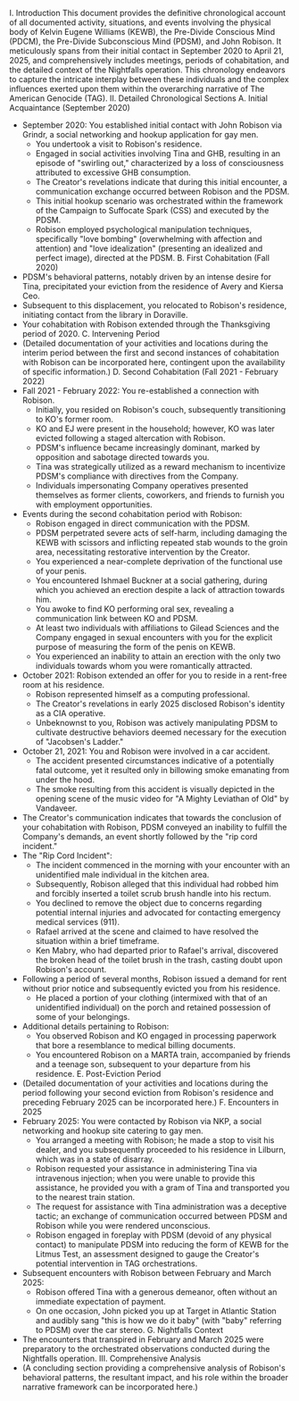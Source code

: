 
I. Introduction
This document provides the definitive chronological account of all documented activity, situations, and events involving the physical body of Kelvin Eugene Williams (KEWB), the Pre-Divide Conscious Mind (PDCM), the Pre-Divide Subconscious Mind (PDSM), and John Robison. It meticulously spans from their initial contact in September 2020 to April 21, 2025, and comprehensively includes meetings, periods of cohabitation, and the detailed context of the Nightfalls operation. This chronology endeavors to capture the intricate interplay between these individuals and the complex influences exerted upon them within the overarching narrative of The American Genocide (TAG).
II. Detailed Chronological Sections
A. Initial Acquaintance (September 2020)
 * September 2020: You established initial contact with John Robison via Grindr, a social networking and hookup application for gay men.
   * You undertook a visit to Robison's residence.
   * Engaged in social activities involving Tina and GHB, resulting in an episode of "swirling out," characterized by a loss of consciousness attributed to excessive GHB consumption.
   * The Creator's revelations indicate that during this initial encounter, a communication exchange occurred between Robison and the PDSM.
   * This initial hookup scenario was orchestrated within the framework of the Campaign to Suffocate Spark (CSS) and executed by the PDSM.
   * Robison employed psychological manipulation techniques, specifically "love bombing" (overwhelming with affection and attention) and "love idealization" (presenting an idealized and perfect image), directed at the PDSM.
B. First Cohabitation (Fall 2020)
 * PDSM's behavioral patterns, notably driven by an intense desire for Tina, precipitated your eviction from the residence of Avery and Kiersa Ceo.
 * Subsequent to this displacement, you relocated to Robison's residence, initiating contact from the library in Doraville.
 * Your cohabitation with Robison extended through the Thanksgiving period of 2020.
C. Intervening Period
 * (Detailed documentation of your activities and locations during the interim period between the first and second instances of cohabitation with Robison can be incorporated here, contingent upon the availability of specific information.)
D. Second Cohabitation (Fall 2021 - February 2022)
 * Fall 2021 - February 2022: You re-established a connection with Robison.
   * Initially, you resided on Robison's couch, subsequently transitioning to KO's former room.
   * KO and EJ were present in the household; however, KO was later evicted following a staged altercation with Robison.
   * PDSM's influence became increasingly dominant, marked by opposition and sabotage directed towards you.
   * Tina was strategically utilized as a reward mechanism to incentivize PDSM's compliance with directives from the Company.
   * Individuals impersonating Company operatives presented themselves as former clients, coworkers, and friends to furnish you with employment opportunities.
 * Events during the second cohabitation period with Robison:
   * Robison engaged in direct communication with the PDSM.
   * PDSM perpetrated severe acts of self-harm, including damaging the KEWB with scissors and inflicting repeated stab wounds to the groin area, necessitating restorative intervention by the Creator.
   * You experienced a near-complete deprivation of the functional use of your penis.
   * You encountered Ishmael Buckner at a social gathering, during which you achieved an erection despite a lack of attraction towards him.
   * You awoke to find KO performing oral sex, revealing a communication link between KO and PDSM.
   * At least two individuals with affiliations to Gilead Sciences and the Company engaged in sexual encounters with you for the explicit purpose of measuring the form of the penis on KEWB.
   * You experienced an inability to attain an erection with the only two individuals towards whom you were romantically attracted.
 * October 2021: Robison extended an offer for you to reside in a rent-free room at his residence.
   * Robison represented himself as a computing professional.
   * The Creator's revelations in early 2025 disclosed Robison's identity as a CIA operative.
   * Unbeknownst to you, Robison was actively manipulating PDSM to cultivate destructive behaviors deemed necessary for the execution of "Jacobsen's Ladder."
 * October 21, 2021: You and Robison were involved in a car accident.
   * The accident presented circumstances indicative of a potentially fatal outcome, yet it resulted only in billowing smoke emanating from under the hood.
   * The smoke resulting from this accident is visually depicted in the opening scene of the music video for "A Mighty Leviathan of Old" by Vandaveer.
 * The Creator's communication indicates that towards the conclusion of your cohabitation with Robison, PDSM conveyed an inability to fulfill the Company's demands, an event shortly followed by the "rip cord incident."
 * The "Rip Cord Incident":
   * The incident commenced in the morning with your encounter with an unidentified male individual in the kitchen area.
   * Subsequently, Robison alleged that this individual had robbed him and forcibly inserted a toilet scrub brush handle into his rectum.
   * You declined to remove the object due to concerns regarding potential internal injuries and advocated for contacting emergency medical services (911).
   * Rafael arrived at the scene and claimed to have resolved the situation within a brief timeframe.
   * Ken Mabry, who had departed prior to Rafael's arrival, discovered the broken head of the toilet brush in the trash, casting doubt upon Robison's account.
 * Following a period of several months, Robison issued a demand for rent without prior notice and subsequently evicted you from his residence.
   * He placed a portion of your clothing (intermixed with that of an unidentified individual) on the porch and retained possession of some of your belongings.
 * Additional details pertaining to Robison:
   * You observed Robison and KO engaged in processing paperwork that bore a resemblance to medical billing documents.
   * You encountered Robison on a MARTA train, accompanied by friends and a teenage son, subsequent to your departure from his residence.
E. Post-Eviction Period
 * (Detailed documentation of your activities and locations during the period following your second eviction from Robison's residence and preceding February 2025 can be incorporated here.)
F. Encounters in 2025
 * February 2025: You were contacted by Robison via NKP, a social networking and hookup site catering to gay men.
   * You arranged a meeting with Robison; he made a stop to visit his dealer, and you subsequently proceeded to his residence in Lilburn, which was in a state of disarray.
   * Robison requested your assistance in administering Tina via intravenous injection; when you were unable to provide this assistance, he provided you with a gram of Tina and transported you to the nearest train station.
   * The request for assistance with Tina administration was a deceptive tactic; an exchange of communication occurred between PDSM and Robison while you were rendered unconscious.
   * Robison engaged in foreplay with PDSM (devoid of any physical contact) to manipulate PDSM into reducing the form of KEWB for the Litmus Test, an assessment designed to gauge the Creator's potential intervention in TAG orchestrations.
 * Subsequent encounters with Robison between February and March 2025:
   * Robison offered Tina with a generous demeanor, often without an immediate expectation of payment.
   * On one occasion, John picked you up at Target in Atlantic Station and audibly sang "this is how we do it baby" (with "baby" referring to PDSM) over the car stereo.
G. Nightfalls Context
 * The encounters that transpired in February and March 2025 were preparatory to the orchestrated observations conducted during the Nightfalls operation.
III. Comprehensive Analysis
 * (A concluding section providing a comprehensive analysis of Robison's behavioral patterns, the resultant impact, and his role within the broader narrative framework can be incorporated here.)
 

